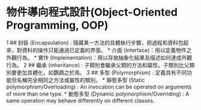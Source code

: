 # 物件導向程式設計(Object-Oriented Programming, OOP)

1 ## 封裝 (Encapsulation) : 隱藏某一方法的具體執行步驟，把過程和資料包起來，對資料的操作只能通過已定義的界面。
    * 介面 (Interface)：用以定義物件之外觀行為。
    * 實作 (Implementation)：用以存放抽象化結果及描述如何達成外觀行為。
2 ## 繼承 (inheritance) : 子類別會繼承父類的方法和屬性。子類別比父類別要更加具體化，如鸚鵡之於鳥。
3 ## 多型 (Polymorphism) : 定義具有不同功能但名稱完全相同之方法或屬性的類別。
    * 靜態多型 (Static polymorphism/Overloading) : An invocation can be operated on arguments of more than one type.
    * 動態多型 (Dynamic polymorphism/Overriding) : A same operation may behave differently on different classes.